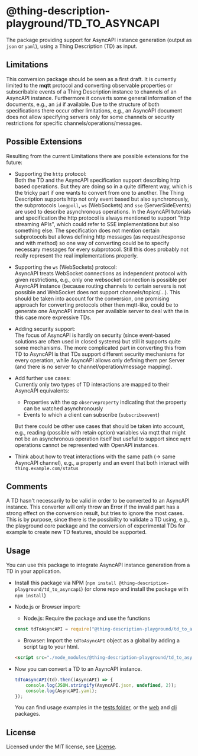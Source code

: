 # @thing-description-playground/**TD_TO_ASYNCAPI**

The package providing support for AsyncAPI instance generation (output as `json` or `yaml`), using a Thing Description (TD) as input.

## Limitations

This conversion package should be seen as a first draft. It is currently limited to the **mqtt** protocol and converting observable properties or subscribable events of a Thing Description instance to channels of an AsyncAPI instance. Furthermore it converts some general information of the documents, e.g., an `id` if available. Due to the structure of both specifications there occur other limitations, e.g., an AsyncAPI document does not allow specifying servers only for some channels or security restrictions for specific channels/operations/messages.

## Possible Extensions

Resulting from the current Limitations there are possible extensions for the future:

-   Supporting the `http` protocol:  
    Both the TD and the AsyncAPI specification support describing http based operations. But they are doing so in a quite different way, which is the tricky part if one wants to convert from one to another. The Thing Description supports http not only event based but also synchronously, the subprotocols `longpoll`, `ws` (WebSockets) and `sse` (ServerSideEvents) are used to describe asynchronous operations. In the AsyncAPI tutorials and specification the http protocol is always mentioned to support "http streaming APIs", which could refer to SSE implementations but also something else. The specification does not mention certain subprotocols but allows defining http messages (as request/response and with method) so one way of converting could be to specify necessary messages for every subprotocol. Still this does probably not really represent the real implementations properly.

-   Supporting the `ws` (WebSockets) protocol:  
    AsyncAPI treats WebSocket connections as independent protocol with given restrictions, e.g., only one websocket connection is possible per AsyncAPI instance (because routing channels to certain servers is not possible and WebSocket does not support channels/topics/...). This should be taken into account for the conversion, one promising approach for converting protocols other then mqtt-like, could be to generate one AsyncAPI instance per available server to deal with the in this case more expressive TDs.
-   Adding security support:  
    The focus of AsyncAPI is hardly on security (since event-based solutions are often used in closed systems) but still it supports quite some mechanisms. The more complicated part in converting this from TD to AsyncAPI is that TDs support different security mechanisms for every operation, while AsyncAPI allows only defining them per Server (and there is no server to channel/operation/message mapping).

-   Add further use cases:  
    Currently only two types of TD interactions are mapped to their AsyncAPI equivalents:

    -   Properties with the op `observeproperty` indicating that the property can be watched asynchronously
    -   Events to which a client can subscribe (`subscribeevent`)

    But there could be other use cases that should be taken into account, e.g., reading (possible with retain option) variables via mqtt that might not be an asynchronous operation itself but useful to support since `mqtt` operations cannot be represented with OpenAPI instances.

-   Think about how to treat interactions with the same path (-> same AsyncAPI channel), e.g., a property and an event that both interact with `thing.example.com/status`

## Comments

A TD hasn't necessarily to be valid in order to be converted to an AsyncAPI instance. This converter will only throw an Error if the invalid part has a strong effect on the conversion result, but tries to ignore the most cases. This is by purpose, since there is the possibility to validate a TD using, e.g., the playground core package and the conversion of experimental TDs for example to create new TD features, should be supported.

## Usage

You can use this package to integrate AsyncAPI instance generation from a TD in your application.

-   Install this package via NPM (`npm install @thing-description-playground/td_to_asyncapi`) (or clone repo and install the package with `npm install`)
-   Node.js or Browser import:

    -   Node.js: Require the package and use the functions

    ```javascript
    const tdToAsyncAPI = require("@thing-description-playground/td_to_asyncapi");
    ```

    -   Browser: Import the `tdToAsyncAPI` object as a global by adding a script tag to your html.

    ```html
    <script src="./node_modules/@thing-description-playground/td_to_asyncapi/dist/web-bundle.min.js"></script>
    ```

-   Now you can convert a TD to an AsyncAPI instance.

    ```javascript
    tdToAsyncAPI(td).then((AsyncAPI) => {
        console.log(JSON.stringify(AsyncAPI.json, undefined, 2));
        console.log(AsyncAPI.yaml);
    });
    ```

    You can find usage examples in the [tests folder](./tests/), or the [web] and [cli] packages.

## License

Licensed under the MIT license, see [License](../../LICENSE.md).

[web]: https://github.com/eclipse/thingweb.td-playground/tree/master/packages/web
[cli]: https://github.com/eclipse/thingweb.td-playground/tree/master/packages/cli
